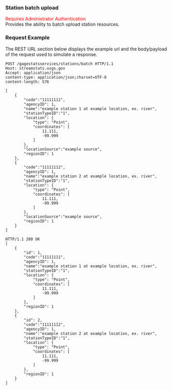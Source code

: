 ### Station batch upload
<span style="color:red">Requires Administrator Authentication</span>    
Provides the ability to batch upload station resources.

### Request Example
The REST URL section below displays the example url and the body/payload of the request used to simulate a response.

```
POST /gagestatsservices/stations/batch HTTP/1.1
Host: streamstats.usgs.gov
Accept: application/json
content-type: application/json;charset=UTF-8
content-length: 576

[
	{
        "code":"11111111",
        "agencyID": 1,
        "name":"example station 1 at example location, ex. river",
        "stationTypeID":"1",
        "location": {
            "type": "Point",
            "coordinates": [
				11.111,
				-99.999
			]
        },
		"locationSource":"example source",
        "regionID": 1
	},
	{
        "code":"11111112",
        "agencyID": 1,
        "name":"example station 2 at example location, ex. river",
        "stationTypeID":"1",
        "location": {
            "type": "Point",
            "coordinates": [
                11.111,
				-99.999
            ]
        },
		"locationSource":"example source",
        "regionID": 1
	}
]
```

```
HTTP/1.1 200 OK
[
	{
        "id": 1,
        "code":"11111111",
        "agencyID": 1,
        "name":"example station 1 at example location, ex. river",
        "stationTypeID":"1",
        "location": {
            "type": "Point",
            "coordinates": [
                11.111,
				-99.999
            ]
        },
        "regionID": 1
	},
	{
        "id": 2,
        "code":"11111112",
        "agencyID": 1,
        "name":"example station 2 at example location, ex. river",
        "stationTypeID":"1",
        "location": {
            "type": "Point",
            "coordinates": [
                11.111,
				-99.999
            ]
        },
        "regionID": 1
	}
]
```